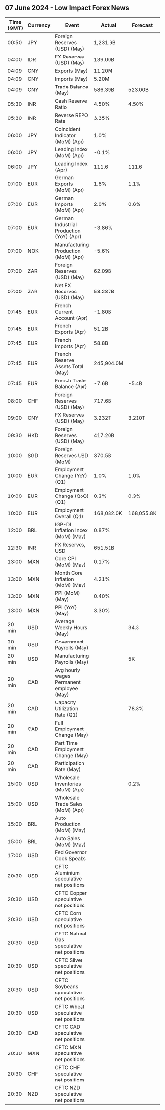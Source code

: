 ## 07 June 2024 - Low Impact Forex News

| Time (GMT) | Currency | Event | Actual | Forecast | Previous |
|------|----------|-------|--------|----------|----------|
| 00:50 | JPY | Foreign Reserves (USD) (May) | 1,231.6B |  | 1,279.0B |
| 04:00 | IDR | FX Reserves (USD) (May) | 139.00B |  | 136.20B |
| 04:09 | CNY | Exports (May) | 11.20M |  | 5.10M |
| 04:09 | CNY | Imports (May) | 5.20M |  | 12.20M |
| 04:09 | CNY | Trade Balance (May) | 586.39B | 523.00B | 513.45B |
| 05:30 | INR | Cash Reserve Ratio | 4.50% | 4.50% | 4.50% |
| 05:30 | INR | Reverse REPO Rate | 3.35% |  | 3.35% |
| 06:00 | JPY | Coincident Indicator (MoM) (Apr) | 1.0% |  | 1.9% |
| 06:00 | JPY | Leading Index (MoM) (Apr) | -0.1% |  | 0.1% |
| 06:00 | JPY | Leading Index (Apr) | 111.6 | 111.6 | 111.7 |
| 07:00 | EUR | German Exports (MoM) (Apr) | 1.6% | 1.1% | 1.1% |
| 07:00 | EUR | German Imports (MoM) (Apr) | 2.0% | 0.6% | 0.5% |
| 07:00 | EUR | German Industrial Production (YoY) (Apr) | -3.86% |  | -4.25% |
| 07:00 | NOK | Manufacturing Production (MoM) (Apr) | -5.6% |  | 5.6% |
| 07:00 | ZAR | Foreign Reserves (USD) (May) | 62.09B |  | 61.80B |
| 07:00 | ZAR | Net FX Reserves (USD) (May) | 58.287B |  | 57.851B |
| 07:45 | EUR | French Current Account (Apr) | -1.80B |  | 0.60B |
| 07:45 | EUR | French Exports (Apr) | 51.2B |  | 52.1B |
| 07:45 | EUR | French Imports (Apr) | 58.8B |  | 57.5B |
| 07:45 | EUR | French Reserve Assets Total (May) | 245,904.0M |  | 247,118.0M |
| 07:45 | EUR | French Trade Balance (Apr) | -7.6B | -5.4B | -5.4B |
| 08:00 | CHF | Foreign Reserves (USD) (May) | 717.6B |  | 720.3B |
| 09:00 | CNY | FX Reserves (USD) (May) | 3.232T | 3.210T | 3.201T |
| 09:30 | HKD | Foreign Reserves (USD) (May) | 417.20B |  | 416.40B |
| 10:00 | SGD | Foreign Reserves USD (MoM) | 370.5B |  | 366.9B |
| 10:00 | EUR | Employment Change (YoY) (Q1) | 1.0% | 1.0% | 1.2% |
| 10:00 | EUR | Employment Change (QoQ) (Q1) | 0.3% | 0.3% | 0.3% |
| 10:00 | EUR | Employment Overall (Q1) | 168,082.0K | 168,055.8K | 167,534.6K |
| 12:00 | BRL | IGP-DI Inflation Index (MoM) (May) | 0.87% |  | 0.72% |
| 12:30 | INR | FX Reserves, USD | 651.51B |  | 646.67B |
| 13:00 | MXN | Core CPI (MoM) (May) | 0.17% |  | 0.21% |
| 13:00 | MXN | Month Core Inflation (MoM) (May) | 4.21% |  | 4.37% |
| 13:00 | MXN | PPI (MoM) (May) | 0.40% |  | 0.60% |
| 13:00 | MXN | PPI (YoY) (May) | 3.30% |  | 2.50% |
| 20 min | USD | Average Weekly Hours (May) |  | 34.3 | 34.3 |
| 20 min | USD | Government Payrolls (May) |  |  | 8.0K |
| 20 min | USD | Manufacturing Payrolls (May) |  | 5K | 8K |
| 20 min | CAD | Avg hourly wages Permanent employee (May) |  |  | 4.8% |
| 20 min | CAD | Capacity Utilization Rate (Q1) |  | 78.8% | 78.7% |
| 20 min | CAD | Full Employment Change (May) |  |  | 40.1K |
| 20 min | CAD | Part Time Employment Change (May) |  |  | 50.3K |
| 20 min | CAD | Participation Rate (May) |  |  | 65.4% |
| 15:00 | USD | Wholesale Inventories (MoM) (Apr) |  | 0.2% | -0.4% |
| 15:00 | USD | Wholesale Trade Sales (MoM) (Apr) |  |  | -1.3% |
| 15:00 | BRL | Auto Production (MoM) (May) |  |  | 13.5% |
| 15:00 | BRL | Auto Sales (MoM) (May) |  |  | 17.6% |
| 17:00 | USD | Fed Governor Cook Speaks |  |  |  |
| 20:30 | USD | CFTC Aluminium speculative net positions |  |  | 1.1K |
| 20:30 | USD | CFTC Copper speculative net positions |  |  | 65.5K |
| 20:30 | USD | CFTC Corn speculative net positions |  |  | -51.6K |
| 20:30 | USD | CFTC Natural Gas speculative net positions |  |  | -75.4K |
| 20:30 | USD | CFTC Silver speculative net positions |  |  | 57.2K |
| 20:30 | USD | CFTC Soybeans speculative net positions |  |  | -25.9K |
| 20:30 | USD | CFTC Wheat speculative net positions |  |  | -14.4K |
| 20:30 | CAD | CFTC CAD speculative net positions |  |  | -86.6K |
| 20:30 | MXN | CFTC MXN speculative net positions |  |  | 120.9K |
| 20:30 | CHF | CFTC CHF speculative net positions |  |  | -44.4K |
| 20:30 | NZD | CFTC NZD speculative net positions |  |  | 2.0K |
